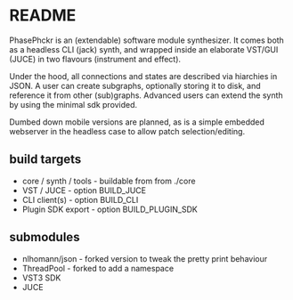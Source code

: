 # README #

PhasePhckr is an (extendable) software module synthesizer. It comes both as a headless CLI (jack) synth, and wrapped inside an elaborate VST/GUI (JUCE) in two flavours (instrument and effect).

Under the hood, all connections and states are described via hiarchies in JSON. A user can create subgraphs, optionally storing it to disk, and reference it from other (sub)graphs. Advanced users can extend the synth by using the minimal sdk provided.

Dumbed down mobile versions are planned, as is a simple embedded webserver in the headless case to allow patch selection/editing.

## build targets ##

* core / synth / tools - buildable from from ./core
* VST / JUCE - option BUILD_JUCE
* CLI client(s) - option BUILD_CLI
* Plugin SDK export - option BUILD_PLUGIN_SDK

## submodules ##

* nlhomann/json - forked version to tweak the pretty print behaviour
* ThreadPool - forked to add a namespace
* VST3 SDK
* JUCE
